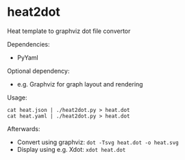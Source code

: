 # heat2dot
Heat template to graphviz dot file convertor

Dependencies:
* PyYaml

Optional dependency:
* e.g. Graphviz for graph layout and rendering

Usage:
```
cat heat.json | ./heat2dot.py > heat.dot
cat heat.yaml | ./heat2dot.py > heat.dot
```

Afterwards:
* Convert using graphviz: ```dot -Tsvg heat.dot -o heat.svg```
* Display using e.g. Xdot: ```xdot heat.dot```
